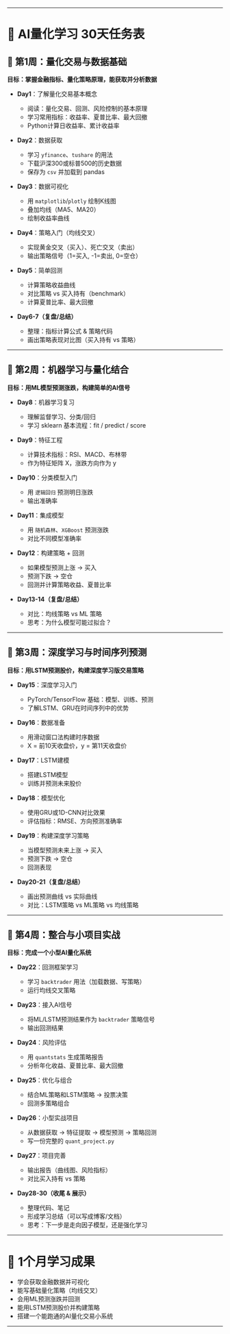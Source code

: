 
---

# 📅 AI量化学习 30天任务表

## 🔹 第1周：量化交易与数据基础

**目标：掌握金融指标、量化策略原理，能获取并分析数据**

* **Day1**：了解量化交易基本概念

  * 阅读：量化交易、回测、风险控制的基本原理
  * 学习常用指标：收益率、夏普比率、最大回撤
  * Python计算日收益率、累计收益率

* **Day2**：数据获取

  * 学习 `yfinance`、`tushare` 的用法
  * 下载沪深300或标普500的历史数据
  * 保存为 `csv` 并加载到 pandas

* **Day3**：数据可视化

  * 用 `matplotlib`/`plotly` 绘制K线图
  * 叠加均线（MA5、MA20）
  * 绘制收益率曲线

* **Day4**：策略入门（均线交叉）

  * 实现黄金交叉（买入）、死亡交叉（卖出）
  * 输出策略信号（1=买入, -1=卖出, 0=空仓）

* **Day5**：简单回测

  * 计算策略收益曲线
  * 对比策略 vs 买入持有（benchmark）
  * 计算夏普比率、最大回撤

* **Day6-7（复盘/总结）**

  * 整理：指标计算公式 & 策略代码
  * 画出策略表现对比图（买入持有 vs 策略）

---

## 🔹 第2周：机器学习与量化结合

**目标：用ML模型预测涨跌，构建简单的AI信号**

* **Day8**：机器学习复习

  * 理解监督学习、分类/回归
  * 学习 sklearn 基本流程：fit / predict / score

* **Day9**：特征工程

  * 计算技术指标：RSI、MACD、布林带
  * 作为特征矩阵 X，涨跌方向作为 y

* **Day10**：分类模型入门

  * 用 `逻辑回归` 预测明日涨跌
  * 输出准确率

* **Day11**：集成模型

  * 用 `随机森林`、`XGBoost` 预测涨跌
  * 对比不同模型准确率

* **Day12**：构建策略 + 回测

  * 如果模型预测上涨 → 买入
  * 预测下跌 → 空仓
  * 回测并计算策略收益、夏普比率

* **Day13-14（复盘/总结）**

  * 对比：均线策略 vs ML 策略
  * 思考：为什么模型可能过拟合？

---

## 🔹 第3周：深度学习与时间序列预测

**目标：用LSTM预测股价，构建深度学习版交易策略**

* **Day15**：深度学习入门

  * PyTorch/TensorFlow 基础：模型、训练、预测
  * 了解LSTM、GRU在时间序列中的优势

* **Day16**：数据准备

  * 用滑动窗口法构建时序数据
  * X = 前10天收盘价，y = 第11天收盘价

* **Day17**：LSTM建模

  * 搭建LSTM模型
  * 训练并预测未来股价

* **Day18**：模型优化

  * 使用GRU或1D-CNN对比效果
  * 评估指标：RMSE、方向预测准确率

* **Day19**：构建深度学习策略

  * 当模型预测未来上涨 → 买入
  * 预测下跌 → 空仓
  * 回测表现

* **Day20-21（复盘/总结）**

  * 画出预测曲线 vs 实际曲线
  * 对比：LSTM策略 vs ML策略 vs 均线策略

---

## 🔹 第4周：整合与小项目实战

**目标：完成一个小型AI量化系统**

* **Day22**：回测框架学习

  * 学习 `backtrader` 用法（加载数据、写策略）
  * 运行均线交叉策略

* **Day23**：接入AI信号

  * 将ML/LSTM预测结果作为 `backtrader` 策略信号
  * 输出回测结果

* **Day24**：风险评估

  * 用 `quantstats` 生成策略报告
  * 分析年化收益、夏普比率、最大回撤

* **Day25**：优化与组合

  * 结合ML策略和LSTM策略 → 投票决策
  * 回测多策略组合

* **Day26**：小型实战项目

  * 从数据获取 → 特征提取 → 模型预测 → 策略回测
  * 写一份完整的 `quant_project.py`

* **Day27**：项目完善

  * 输出报告（曲线图、风险指标）
  * 对比买入持有 vs 策略

* **Day28-30（收尾 & 展示）**

  * 整理代码、笔记
  * 形成学习总结（可以写成博客/文档）
  * 思考：下一步是走向因子模型，还是强化学习

---

# 🎯 1个月学习成果

* 学会获取金融数据并可视化
* 能写基础量化策略（均线交叉）
* 会用ML预测涨跌并回测
* 能用LSTM预测股价并构建策略
* 搭建一个能跑通的AI量化交易小系统

---